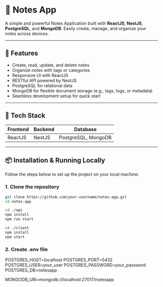 # 📝 Notes App

A simple and powerful Notes Application built with **ReactJS**, **NestJS**, **PostgreSQL**, and **MongoDB**. Easily create, manage, and organize your notes across devices.

---

## 🚀 Features

- Create, read, update, and delete notes
- Organize notes with tags or categories
- Responsive UI with ReactJS
- RESTful API powered by NestJS
- PostgreSQL for relational data
- MongoDB for flexible document storage (e.g., tags, logs, or metadata)
- Seamless development setup for quick start

---

## 🧰 Tech Stack

| Frontend | Backend | Database        |
|----------|---------|-----------------|
| ReactJS  | NestJS  | PostgreSQL, MongoDB |

---

## 📦 Installation & Running Locally

Follow the steps below to set up the project on your local machine:

### 1. Clone the repository

```bash
git clone https://github.com/your-username/notes-app.git
cd notes-app
```

```bash
cd ./api
npm install
npm run start
```

```bash
cd ./client
npm install
npm start
```

### 2. Create .env file

POSTGRES_HOST=localhost
POSTGRES_PORT=5432
POSTGRES_USER=your_user
POSTGRES_PASSWORD=your_password
POSTGRES_DB=notesapp

MONGODB_URI=mongodb://localhost:27017/notesapp
